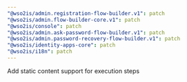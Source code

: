 ```yaml
---
"@wso2is/admin.registration-flow-builder.v1": patch
"@wso2is/admin.flow-builder-core.v1": patch
"@wso2is/console": patch
"@wso2is/admin.ask-password-flow-builder.v1": patch
"@wso2is/admin.password-recovery-flow-builder.v1": patch
"@wso2is/identity-apps-core": patch
"@wso2is/i18n": patch
---
```


Add static content support for execution steps
